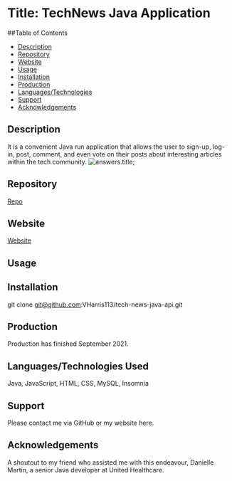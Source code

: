 # Title: TechNews Java Application

##Table of Contents
- [Description](#description)
- [Repository](#repository)
- [Website](#website)
- [Usage](#usage)
- [Installation](#installation)
- [Production](#production)
- [Languages/Technologies](#languages/technology)
- [Support](#support)
- [Acknowledgements](#acknowledgements)

## Description
It is a convenient Java run application that allows the user to sign-up, log-in, post, comment, and even vote on their posts about interesting articles within the tech community.
![answers.title]();

## Repository
[Repo](https://github.com/VHarris113/tech-news-java-api)

## Website
[Website](https://cc-java-api-11.herokuapp.com/)

## Usage


## Installation
git clone git@github.com:VHarris113/tech-news-java-api.git

## Production
Production has finished September 2021.

## Languages/Technologies Used
Java, JavaScript, HTML, CSS, MySQL, Insomnia

## Support
Please contact me via GitHub or my website here.


## Acknowledgements
A shoutout to my friend who assisted me with this endeavour, Danielle Martin, a senior Java developer at United Healthcare.
